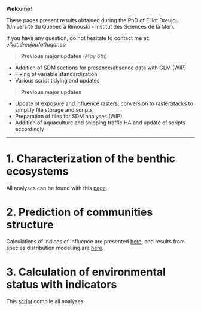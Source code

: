 **Welcome!**

These pages present results obtained during the PhD of Elliot Dreujou (Université du Québec à Rimouski - Institut des Sciences de la Mer).

If you have any question, do not hesitate to contact me at: *elliot.dreujou(at)uqar.ca*

> **Previous major updates** (*May 6th*)<br>
- Addition of SDM sections for presence/absence data with GLM (WIP)
- Fixing of variable standardization
- Various script tidying and updates

> **Previous major updates**<br>
- Update of exposure and influence rasters, conversion to rasterStacks to simplify file storage and scripts
- Preparation of files for SDM analyses (WIP)
- Addition of aquaculture and shipping traffic HA and update of scripts accordingly

-----


# 1. Characterization of the benthic ecosystems

All analyses can be found with this [page](https://eldre.github.io/eldre-phd/Chap1/C1_index.html).

# 2. Prediction of communities structure

Calculations of indices of influence are presented [here](https://eldre.github.io/eldre-phd/Chap2/C2_analyses_A.html), and results from species distribution modelling are [here](https://eldre.github.io/eldre-phd/Chap2/C2_analyses_B.html).

# 3. Calculation of environmental status with indicators

This [script](https://eldre.github.io/eldre-phd/Chap3/C3_analyses.html) compile all analyses.
